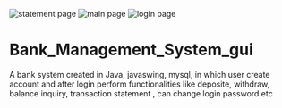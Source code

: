 ![statement page](https://github.com/OwaisKhaan/Bank_Management_System_gui/assets/30441391/74f551c1-c30d-4ed8-a706-118a24e55f8c)
![main page](https://github.com/OwaisKhaan/Bank_Management_System_gui/assets/30441391/8ab527f0-39c8-4dfc-a7d6-dc2e7f255a65)
![login page](https://github.com/OwaisKhaan/Bank_Management_System_gui/assets/30441391/780b187d-ff7f-46f8-8e74-902969bed79a)
# Bank_Management_System_gui
A bank system created in Java, javaswing, mysql, in which user create account and after login perform functionalities like deposite, withdraw, balance inquiry, transaction statement , can change login password etc
